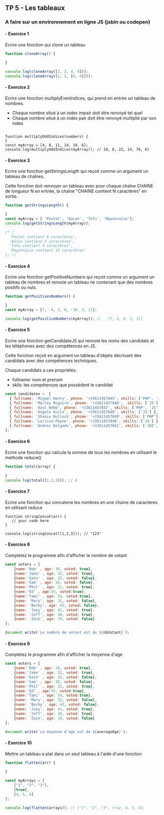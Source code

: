## TP 5 -  Les tableaux

### A faire sur un environnement en ligne JS (jsbin ou codepen)

#### -  Exercice 1
Ecrire une fonction qui clone un tableau

```javascript 
function cloneArray() {
  
}

console.log(cloneArray([1, 2, 4, 0]));
console.log(cloneArray([1, 2, [4, 0]]));
```

#### -  Exercice 2

Ecrire une fonction multiplyEvenIndices, qui prend en entrée un tableau de nombres.
* Chaque nombre situé à un index impair doit être renvoyé tel quel
* Chaque nombre situé à un index pair doit être renvoyé multiplié par son index

```

function multiplyOddIndices(numbers) {
}
const myArray = [4, 8, 11, 14, 19, 6];
console.log(multiplyOddIndices(myArray)); // [0, 8, 22, 14, 76, 6]
``` 

#### -  Exercice 3

Ecrire une fonction getStringsLength qui reçoit comme un argument un tableau de chaînes.

Cette fonction doit renvoyer un tableau avec pour chaque chaîne CHAINE de longueur N en entrée, la chaîne "CHAINE contient N caractères"
en sortie.

```javascript
function getStringsLength() {

}
const myArray = [ 'Poulet', 'Bacon', 'Tofu', 'Mayonnaise'];
console.log(getStringsLength(myArray));

/* [
  'Poulet contient 6 caractères',
  'Bacon contient 5 caractères',
  'Tofu contient 4 caractères',
  'Mayonnaise contient 10 caractères'
]; */
```


#### -  Exercice 4
Ecrire une fonction getPositiveNumbers qui reçoit comme un argument un tableau de nombres et 
renvoie un tableau ne contenant que des nombres positifs ou nuls.

```javascript
function getPositivesNumbers() {

}
const myArray = [7, -4, 2, 0, -10, 3, 11];

console.log(getPositiveNumbers(myArray)); //   [7, 2, 0, 3, 11]

``` 

#### -  Exercice 5
Ecrire une fonction getCandidateJS qui renvoie les noms des candidats et les téléphones avec des compétences en JS. 

Cette fonction reçoit en argument un tableau d'objets décrivant des candidats avec des compétences techniques. 

Chaque candidats a ces propriétés:
- fullname: nom et prenom
- skils: les compétences que possèdent le candidat


```javascript
const candidates =  [
  { fullname: 'Miguel Henry', phone: '+33611457845', skills: ['PHP', 'JS'] },
  { fullname: 'Marley Mcguire', phone: '+33611457846',  skills: ['JS'] },
  { fullname: 'Azul Webb', phone: '+33611457847', skills: ['PHP', 'JS'] },
  { fullname: 'Angelo Avila', phone: '+33611457848', skills: ['JS'] },
  { fullname: 'Shania Bullock', phone: '+33611457849', skills: ['PHP'] },
  { fullname: 'Larissa Payne', phone: '+33611457840', skills: ['JS'] },
  { fullname: 'Andres Delgado', phone: '+33611457841', skills: ['JEE', 'JS'] }
];
```

#### -  Exercice 6
Ecrire une fonction qui calcule la somme de tous les nombres en utilisant le methode reduce()

```javascript
function total(array) {
   
}
console.log(total([1,2,3])); // 6
``` 

#### -  Exercice 7
Ecrire une fonction qui concatene les nombres en une chaine de caracteres en utilisant reduce

```jaavscript
function stringConcat(arr) {
   // your code here 
}

console.log(stringConcat([1,2,3])); // "123"
``` 

#### -  Exercice 8
Completez le programme afin d'afficher le nombre de votant

```javascript
const voters = [
    {name:'Bob' , age: 30, voted: true},
    {name:'Jake' , age: 32, voted: true},
    {name:'Kate' , age: 25, voted: false},
    {name:'Sam' , age: 20, voted: false},
    {name:'Phil' , age: 21, voted: true},
    {name:'Ed' , age:55, voted:true},
    {name:'Tami' , age: 54, voted:true},
    {name: 'Mary', age: 31, voted: false},
    {name: 'Becky', age: 43, voted: false},
    {name: 'Joey', age: 41, voted: true},
    {name: 'Jeff', age: 30, voted: true},
    {name: 'Zack', age: 19, voted: false}
];

document.write(`Le nombre de votant est de ${nbVotant}`);
```

#### -  Exercice 9
Completez le programme afin d'afficher la moyenne d'age

```javascript
const voters = [
    {name:'Bob' , age: 30, voted: true},
    {name:'Jake' , age: 32, voted: true},
    {name:'Kate' , age: 25, voted: false},
    {name:'Sam' , age: 20, voted: false},
    {name:'Phil' , age: 21, voted: true},
    {name:'Ed' , age:55, voted:true},
    {name:'Tami' , age: 54, voted:true},
    {name: 'Mary', age: 31, voted: false},
    {name: 'Becky', age: 43, voted: false},
    {name: 'Joey', age: 41, voted: true},
    {name: 'Jeff', age: 30, voted: true},
    {name: 'Zack', age: 19, voted: false}
];

document.write(`La moyenne d'age est de ${averageAge}`);
```
#### -  Exercice 10

Mettre un tableau a plat dans un seul tableau à l'aide d'une fonction

```javascript
function flatten(arr) {
   
}

const myArrays = [
    ["1", "2", "3"],
    [true],
    [4, 5, 6]
];

console.log(flatten(arrays)); // ["1", "2", "3", true, 4, 5, 6];
``` 
